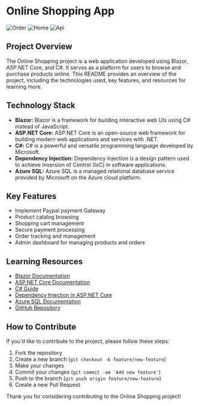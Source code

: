 # Online Shopping App

![Order](https://github.com/yuvraj042003/Shop_OnLine/assets/81462095/04fbb9d6-8fcb-420e-8e04-703e224cdcab)
![Home](https://github.com/yuvraj042003/Shop_OnLine/assets/81462095/c60c6824-9eef-4941-a4a0-4b9c391f1273)
![Api](https://github.com/yuvraj042003/Shop_OnLine/assets/81462095/6863e87f-c031-422e-a6ee-664c02b9bbe6)


## Project Overview

The Online Shopping project is a web application developed using Blazor, ASP.NET Core, and C#. It serves as a platform for users to browse and purchase products online. This README provides an overview of the project, including the technologies used, key features, and resources for learning more.

## Technology Stack

- **Blazor:** Blazor is a framework for building interactive web UIs using C# instead of JavaScript.
- **ASP.NET Core:** ASP.NET Core is an open-source web framework for building modern web applications and services with .NET.
- **C#:** C# is a powerful and versatile programming language developed by Microsoft.
- **Dependency Injection:** Dependency Injection is a design pattern used to achieve Inversion of Control (IoC) in software applications.
- **Azure SQL:** Azure SQL is a managed relational database service provided by Microsoft on the Azure cloud platform.

## Key Features
- Implement Paypal payment Gateway
- Product catalog browsing
- Shopping cart management
- Secure payment processing
- Order tracking and management
- Admin dashboard for managing products and orders

## Learning Resources

- [Blazor Documentation](https://docs.microsoft.com/en-us/aspnet/core/blazor/?view=aspnetcore-6.0)
- [ASP.NET Core Documentation](https://docs.microsoft.com/en-us/aspnet/core/?view=aspnetcore-6.0)
- [C# Guide](https://docs.microsoft.com/en-us/dotnet/csharp/)
- [Dependency Injection in ASP.NET Core](https://docs.microsoft.com/en-us/aspnet/core/fundamentals/dependency-injection?view=aspnetcore-6.0)
- [Azure SQL Documentation](https://docs.microsoft.com/en-us/azure/azure-sql/)
- [GitHub Repository](https://github.com/yuvraj042003/Shop_OnLine)

## How to Contribute

If you'd like to contribute to the project, please follow these steps:

1. Fork the repository
2. Create a new branch (`git checkout -b feature/new-feature`)
3. Make your changes
4. Commit your changes (`git commit -am 'Add new feature'`)
5. Push to the branch (`git push origin feature/new-feature`)
6. Create a new Pull Request

Thank you for considering contributing to the Online Shopping project!
